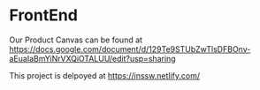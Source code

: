 # FrontEnd
Our Product Canvas can be found at https://docs.google.com/document/d/129Te9STUbZwTlsDFBOnv-aEuaIaBmYiNrVXQiOTALUU/edit?usp=sharing

This project is delpoyed at https://inssw.netlify.com/